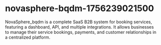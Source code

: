 # novasphere-bqdm-1756239021500
NovaSphere_bqdm is a complete SaaS B2B system for booking services, featuring a dashboard, API, and multiple integrations. It allows businesses to manage their service bookings, payments, and customer relationships in a centralized platform.
